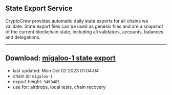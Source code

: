 ## State Export Service
CryptoCrew provides automatic daily state exports for all chains we validate. State export files can be used as genesis files and are a snapshot of the current blockchain state, including all validators, accounts, balances and delegations.

---
**Download: [migaloo-1 state export](https://dl.ccvalidators.com/SERVICE/migaloo/migaloo-1_export_3460485.json)**
---

- last updated: Mon Oct 02 2023 01:04:04
- chain id: `migaloo-1`
- export height: `3460485`
- use for: airdrops, local tests, chain recovery
